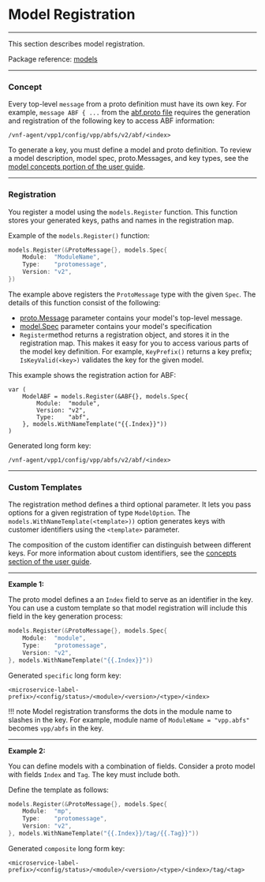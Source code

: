 # Model Registration

---

This section describes model registration.

Package reference: [models](https://godoc.org/github.com/ligato/vpp-agent/pkg/models) 

---

### Concept

Every top-level `message` from a proto definition must have its own key. For example, `message ABF { ...` from the [abf.proto file](https://github.com/ligato/vpp-agent/blob/master/proto/ligato/vpp/abf/abf.proto) requires the generation and registration of the following key to access ABF information:
```
/vnf-agent/vpp1/config/vpp/abfs/v2/abf/<index>
```


To generate a key, you must define a model and proto definition. To review a model description, model spec, proto.Messages, and key types, see the [model concepts portion of the user guide](../user-guide/concepts.md#what-is-a-model).

---

### Registration

You register a model using the `models.Register` function. This function stores your generated keys, paths and names in the registration map. 

Example of the `models.Register()` function: 

```go
models.Register(&ProtoMessage{}, models.Spec{
    Module:  "ModuleName",
    Type:    "protomessage",
    Version: "v2",
})
```

The example above registers the `ProtoMessage` type with the given `Spec`. The details of this function consist of the following:

* [proto.Message](../user-guide/concepts.md#protomessage) parameter contains your model's top-level message. 
* [model.Spec](../user-guide/concepts.md#model-specification) parameter contains your model's specification
* `Register`method returns a registration object, and stores it in the registration map. This makes it easy for you to access various parts of the model key definition. For example, `KeyPrefix()` returns a key prefix; `IsKeyValid(<key>)` validates the key for the given model.

This example shows the registration action for ABF:
```
var (
	ModelABF = models.Register(&ABF{}, models.Spec{
		Module:  "module",
		Version: "v2",
		Type:    "abf",
	}, models.WithNameTemplate("{{.Index}}"))
)
```
Generated long form key:
```
/vnf-agent/vpp1/config/vpp/abfs/v2/abf/<index>
```

---

### Custom Templates

The registration method defines a third optional parameter. It lets you pass options for a given registration of type `ModelOption`. The `models.WithNameTemplate(<template>))` option generates keys with customer identifiers using the `<template>` parameter.

The composition of the custom identifier can distinguish between different keys. For more information about custom identifiers, see the [concepts section of the user guide](../user-guide/concepts.md#keys).  

---

**Example 1:**

The proto model defines a an `Index` field to serve as an identifier in the key. You can use a custom template so that model registration will include this field in the key generation process:
```go
models.Register(&ProtoMessage{}, models.Spec{
    Module:  "module",
    Type:    "protomessage",
    Version: "v2",
}, models.WithNameTemplate("{{.Index}}"))
```

Generated `specific` long form key:
```
<microservice-label-prefix>/<config/status>/<module>/<version>/<type>/<index>
```
 
!!! note
    Model registration transforms the dots in the module name to slashes in the key. For example, module name of `ModuleName = "vpp.abfs"` becomes `vpp/abfs` in the key.

---
 
**Example 2:**

You can define models with a combination of fields. Consider a proto model with fields `Index` and `Tag`. The key must include both.

Define the template as follows:
```go
models.Register(&ProtoMessage{}, models.Spec{
    Module:  "mp",
    Type:    "protomessage",
    Version: "v2",
}, models.WithNameTemplate("{{.Index}}/tag/{{.Tag}}"))
```

Generated `composite` long form key:
```
<microservice-label-prefix>/<config/status>/<module>/<version>/<type>/<index>/tag/<tag>
```




